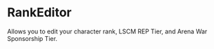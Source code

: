# RankEditor
Allows you to edit your character rank, LSCM REP Tier, and Arena War Sponsorship Tier.
